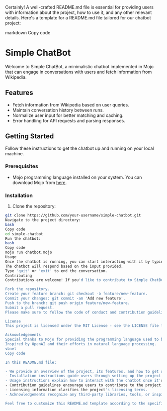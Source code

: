 Certainly! A well-crafted README.md file is essential for providing users with information about the project, how to use it, and any other relevant details. Here's a template for a README.md file tailored for our chatbot project:

markdown
Copy code
# Simple ChatBot

Welcome to Simple ChatBot, a minimalistic chatbot implemented in Mojo that can engage in conversations with users and fetch information from Wikipedia.

## Features

- Fetch information from Wikipedia based on user queries.
- Maintain conversation history between runs.
- Normalize user input for better matching and caching.
- Error handling for API requests and parsing responses.

## Getting Started

Follow these instructions to get the chatbot up and running on your local machine.

### Prerequisites

- Mojo programming language installed on your system. You can download Mojo from [here](https://github.com/mojolang/mojo).

### Installation

1. Clone the repository:

```bash
git clone https://github.com/your-username/simple-chatbot.git
Navigate to the project directory:
bash
Copy code
cd simple-chatbot
Run the chatbot:
bash
Copy code
mojo run chatbot.mojo
Usage
Once the chatbot is running, you can start interacting with it by typing your messages in the terminal.
The chatbot will respond based on the input provided.
Type 'quit' or 'exit' to end the conversation.
Contributing
Contributions are welcome! If you'd like to contribute to Simple ChatBot, please follow these steps:

Fork the repository.
Create your feature branch: git checkout -b feature/new-feature.
Commit your changes: git commit -am 'Add new feature'.
Push to the branch: git push origin feature/new-feature.
Submit a pull request.
Please make sure to follow the code of conduct and contribution guidelines.

License
This project is licensed under the MIT License - see the LICENSE file for details.

Acknowledgements
Special thanks to Mojo for providing the programming language used to build this chatbot.
Inspired by OpenAI and their efforts in natural language processing.
vbnet
Copy code

In this README.md file:

- We provide an overview of the project, its features, and how to get started with using it.
- Installation instructions guide users through setting up the project on their local machine.
- Usage instructions explain how to interact with the chatbot once it's running.
- Contribution guidelines encourage users to contribute to the project, while also emphasizing the importance of following the code of conduct.
- Licensing information clarifies the project's licensing terms.
- Acknowledgements recognize any third-party libraries, tools, or inspirations used in the project.

Feel free to customize this README.md template according to the specific details and re